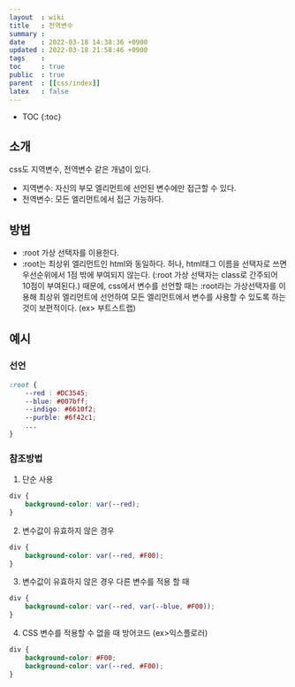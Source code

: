 ```yaml
---
layout  : wiki
title   : 전역변수
summary : 
date    : 2022-03-18 14:38:36 +0900
updated : 2022-03-18 21:58:46 +0900
tags    : 
toc     : true
public  : true
parent  : [[css/index]]
latex   : false
---
```

* TOC
{:toc}

## 소개

css도 지역변수, 전역변수 같은 개념이 있다. 

- 지역변수: 자신의 부모 엘리먼트에 선언된 변수에만 접근할 수 있다.
- 전역변수: 모든 엘리먼트에서 접근 가능하다.
 
## 방법

- :root 가상 선택자를 이용한다. 
- :root는 최상위 엘리먼트인 html와 동일하다. 허나, html태그 이름을 선택자로 쓰면 우선순위에서 1점 밖에 부여되지 않는다. (:root 가상 선택자는 class로 간주되어 10점이 부여된다.)
때문에, css에서 변수를 선언할 때는 :root라는 가상선택자를 이용해 최상위 엘리먼트에 선언하여 모든 엘리먼트에서 변수를 사용할 수 있도록 하는 것이 보편적이다. (ex> 부트스트랩)

## 예시

### 선언

```css
:root {
    --red : #DC3545;
    --blue: #007bff;
    --indigo: #6610f2;
    --purble: #6f42c1;
    ...
}
```

### 참조방법

1. 단순 사용
 
```css
div { 
    background-color: var(--red); 
}
```

2. 변수값이 유효하지 않은 경우
 
```css
div {
    background-color: var(--red, #F00);
}
```

3. 변수값이 유효하지 않은 경우 다른 변수를 적용 할 때
 
```css
div {
    background-color: var(--red, var(--blue, #F00));
}
```

4. CSS 변수를 적용할 수 없을 때 방어코드 (ex>익스플로러)
 
```css
div {
    background-color: #F00;
    background-color: var(--red, #F00);
}
```
